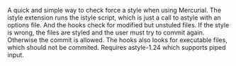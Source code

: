 A quick and simple way to check force a style when using Mercurial.
The istyle extension runs the istyle script, which is just a call to astyle with an options file.
And the hooks check for modified but unstuled files.
If the style is wrong, the files are styled and the user must try to commit again.
Otherwise the commit is allowed.
The hooks also looks for executable files, which should not be commited.
Requires astyle-1.24 which supports piped input.


